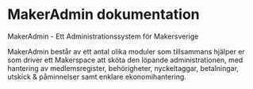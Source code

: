 MakerAdmin dokumentation
========================
MakerAdmin - Ett Administrationssystem för Makersverige

MakerAdmin består av ett antal olika moduler som tillsammans hjälper er som driver ett Makerspace att sköta den löpande administrationen, med hantering av medlemsregister, behörigheter, nyckeltaggar, betalningar, utskick & påminnelser samt enklare ekonomihantering.